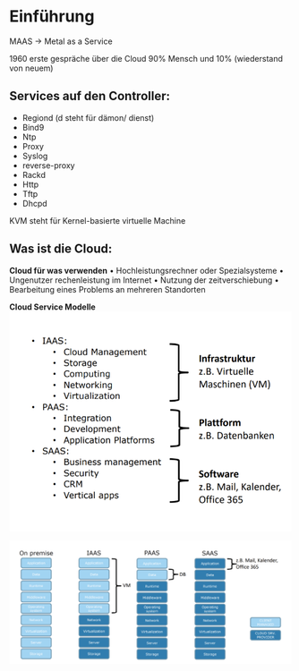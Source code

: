 # Einführung

MAAS -> Metal as a Service

1960 erste gespräche über die Cloud
90% Mensch und 10% (wiederstand von neuem)

## Services auf den Controller:

* Regiond (d steht für dämon/ dienst) 
* Bind9 
* Ntp 
* Proxy 
* Syslog 
* reverse-proxy 
* Rackd 
* Http 
* Tftp 
* Dhcpd 

KVM steht für Kernel-basierte virtuelle Machine 

## Was ist die Cloud:

**Cloud für was verwenden**
    • Hochleistungsrechner oder Spezialsysteme
    • Ungenutzer rechenleistung im Internet
    • Nutzung der zeitverschiebung
    • Bearbeitung eines Problems an mehreren Standorten

**Cloud Service Modelle**
![Cloud Service](https://github.com/lauradubach/Modul-MAAS/blob/dbfaaf46aa0675f37f8d8491fbab732729384a04/Cloud%20Service.png)

![Model](https://github.com/lauradubach/Modul-MAAS/blob/dbfaaf46aa0675f37f8d8491fbab732729384a04/Cloud%20Service%20Modell.png)

